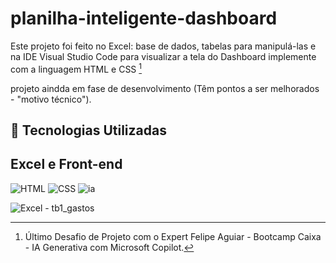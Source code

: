 # planilha-inteligente-dashboard

Este projeto foi feito no Excel: base de dados, tabelas para manipulá-las e na IDE Visual Studio Code para visualizar a tela do Dashboard implemente com a linguagem HTML e CSS [^1]

projeto aindda em fase de desenvolvimento (Têm pontos a ser melhorados - "motivo técnico").

## 🤖 Tecnologias Utilizadas
## Excel e Front-end 
![HTML](https://img.shields.io/badge/HTML-000?style=for-the-badge&logo=html5&logoColor=30A3DC)
![CSS](https://img.shields.io/badge/CSS-000?style=for-the-badge&logo=css3&logoColor=E94D5F)
![ia](https://github.com/user-attachments/assets/eb3150c5-1785-41ae-8091-9cff51ebfdeb)

![Excel - tb1_gastos](https://github.com/user-attachments/assets/d43f5fc5-b99a-454c-a5a9-e854b708654f)

[^1]: Último Desafio de Projeto com o Expert Felipe Aguiar - Bootcamp Caixa - IA Generativa com Microsoft Copilot. 
